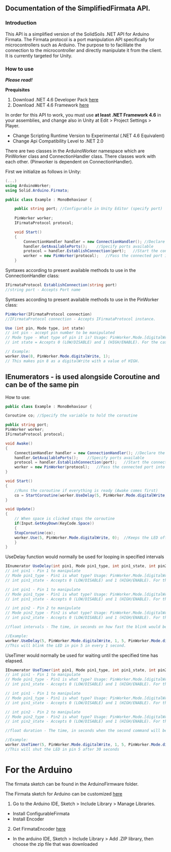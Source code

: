## Documentation of the SimplifiedFirmata API.

### Introduction
This API is a simplified version of the SolidSoils .NET API for Arduino Firmata. The Firmata protocol is a port manipulation API specifically for microcontrollers such as Arduino.
The purpose to to facililate the connection to the microcontroller and directly manipulate it from the client. It is currently targeted for Unity.

### How to use


***Please read!***

**Prequisites**

1. Download .NET 4.6 Developer Pack [here](https://www.microsoft.com/en-us/download/details.aspx?id=48136)
2. Download .NET 4.6 Framework [here](https://www.microsoft.com/en-us/download/details.aspx?id=48137)

In order for this API to work, you must use **at least .NET Framework 4.6** in your assemblies, and change also in Unity at Edit > Project Settings > Player. 

- Change Scripting Runtime Version to Experimental (.NET 4.6 Equivalent)
- Change Api Compatibility Level to .NET 2.0


There are two classes in the ArduinoWorker namespace which are PinWorker class and ConnectionHandler class. There classes work with each other. (Pinworker is dependent on ConnectionHandler).

First we initialize as follows in Unity:

```C#
(...)
using ArduinoWorker;
using Solid.Arduino.Firmata;

public class Example : MonoBehaviour {

    public string port; //Configurable in Unity Editor (specify port)
    
    PinWorker worker; 
    IFirmataProtocol protocol;

    void Start()
    {
        ConnectionHandler handler = new ConnectionHandler(); //Declare the ConnectionHandler class
        handler.GetAvailablePorts();    //Specify ports available
        protocol = handler.EstablishConnection(port);   //Start the connection based on the port with fixed baud rate of 9600
        worker = new PinWorker(protocol);   //Pass the connected port into PinWorker class
    }
```

Syntaxes according to present available methods to use in the ConnectionHandler class:

```C#
IFirmataProtocol EstablishConnection(string port) 
//string port - Accepts Port name
```

Syntaxes according to present available methods to use in the PinWorker class:

```C#
PinWorker(IFirmataProtocol connection)
//IFirmataProtocol connection - Accepts IFirmataProtocol instance.

Use (int pin, Mode type, int state) 
// int pin - accept pin number to be manipulated
// Mode type - What type of pin it is? Usage: PinWorker.Mode.[digitalWrite, digitalRead, analogWrite, analogRead]
// int state = Accepts 0 (LOW/DISABLE) and 1 (HIGH/ENABLE). For the case of analogWrite, any values can be sent from 0 - 1023.

// Example:
worker.Use(8, PinWorker.Mode.digitalWrite, 1);
// This makes pin 8 as a digitalWrite with a value of HIGH.
```

## IEnumerators - is used alongside Coroutine and can be of the same pin


How to use:

```C#
public class Example : MonoBehaviour {

Coroutine co; //Specify the variable to hold the coroutine

public string port;
PinWorker worker;
IFirmataProtocol protocol;

void Awake()
{
	ConnectionHandler handler = new ConnectionHandler(); //Declare the ConnectionHandler class
	handler.GetAvailablePorts();    //Specify ports available
	protocol = handler.EstablishConnection(port);   //Start the connection based on the port with fixed baud rate of 9600
	worker = new PinWorker(protocol);   //Pass the connected port into PinWorker class
}

void Start() 
{
	//Runs the coroutine if everything is ready (Awake comes first)
	co = StartCoroutine(worker.UseDelay(5, PinWorker.Mode.digitalWrite, 1, 5, PinWorker.Mode.digitalWrite, 0, 1.0f));
}

void Update()
{
	// When space is clicked stops the coroutine
	if(Input.GetKeyDown(KeyCode.Space)) 
	{
	StopCoroutine(co);
	worker.Use(5, PinWorker.Mode.digitalWrite, 0);	//Keeps the LED off
	}
}
```

UseDelay function would normally be used for looping in specified intervals


```C#
IEnumerator UseDelay(int pin1, Mode pin1_type, int pin1_state, int pin2, Mode pin2_type, int pin2_state, float intervals)
// int pin1 - Pin 1 to manipulate
// Mode pin1_type - Pin1 is what type? Usage: PinWorker.Mode.[digitalWrite, digitalRead, analogWrite, analogRead]
// int pin1_state - Accepts 0 (LOW/DISABLE) and 1 (HIGH/ENABLE). For the case of analogWrite, any values can be sent from 0 - 1023.

// int pin1 - Pin 1 to manipulate
// Mode pin1_type - Pin1 is what type? Usage: PinWorker.Mode.[digitalWrite, digitalRead, analogWrite, analogRead]
// int pin1_state - Accepts 0 (LOW/DISABLE) and 1 (HIGH/ENABLE). For the case of analogWrite, any values can be sent from 0 - 1023.

// int pin2 - Pin 2 to manipulate
// Mode pin2_type - Pin2 is what type? Usage: PinWorker.Mode.[digitalWrite, digitalRead, analogWrite, analogRead]
// int pin2_state - Accepts 0 (LOW/DISABLE) and 1 (HIGH/ENABLE). For the case of analogWrite, any values can be sent from 0 - 1023.

//float intervals - The time, in seconds on how fast the blink would be.

//Example:
worker.UseDelay(5, PinWorker.Mode.digitalWrite, 1, 5, PinWorker.Mode.digitalWrite, 0, 1.0f);
//This will blink the LED in pin 5 in every 1 second.
```

UseTimer would normally be used for waiting until the specified time has elapsed.


```C#
IEnumerator UseTimer(int pin1, Mode pin1_type, int pin1_state, int pin2, Mode pin2_type, int pin2_state, float duration)
// int pin1 - Pin 1 to manipulate
// Mode pin1_type - Pin1 is what type? Usage: PinWorker.Mode.[digitalWrite, digitalRead, analogWrite, analogRead]
// int pin1_state - Accepts 0 (LOW/DISABLE) and 1 (HIGH/ENABLE). For the case of analogWrite, any values can be sent from 0 - 1023.

// int pin1 - Pin 1 to manipulate
// Mode pin1_type - Pin1 is what type? Usage: PinWorker.Mode.[digitalWrite, digitalRead, analogWrite, analogRead]
// int pin1_state - Accepts 0 (LOW/DISABLE) and 1 (HIGH/ENABLE). For the case of analogWrite, any values can be sent from 0 - 1023.

// int pin2 - Pin 2 to manipulate
// Mode pin2_type - Pin2 is what type? Usage: PinWorker.Mode.[digitalWrite, digitalRead, analogWrite, analogRead]
// int pin2_state - Accepts 0 (LOW/DISABLE) and 1 (HIGH/ENABLE). For the case of analogWrite, any values can be sent from 0 - 1023.

//float duration - The time, in seconds when the second command will be executed.

//Example:
worker.UseTimer(5, PinWorker.Mode.digitalWrite, 1, 5, PinWorker.Mode.digitalWrite, 0, 30.0f);
//This will shut the LED in pin 5 after 30 seconds 
```
# For the Arduino
The firmata sketch can be found in the ArduinoFirmware folder.

The Firmata sketch for Arduino can be customized [here](http://firmatabuilder.com/)

1. Go to the Arduino IDE, Sketch > Include Library > Manage Libraries.
- Install ConfigurableFirmata
- Install Encoder

2. Get FirmataEncoder [here](https://github.com/firmata/FirmataEncoder/archive/master.zip)
- In the arduino IDE, Sketch > Include Library >  Add .ZIP library, then choose the zip file that was downloaded

